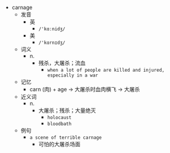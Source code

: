 - carnage
  - 发音
    - 英
      - `/'kɑːnidʒ/`
    - 美
      - `/'kɑrnɪdʒ/`
  - 词义
    - n.
      - 残杀，大屠杀；流血
        - `when a lot of people are killed and injured, especially in a war`
  - 记忆
    - carn (肉) + age → 大屠杀时血肉横飞 → 大屠杀
  - 近义词
    - n.
      - 大屠杀；残杀；大量绝灭
        - `holocaust`
        - `bloodbath`
  - 例句
    - `a scene of terrible carnage`
      - 可怕的大屠杀场面

